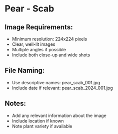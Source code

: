 # Pear - Scab

## Image Requirements:
- Minimum resolution: 224x224 pixels
- Clear, well-lit images
- Multiple angles if possible
- Include both close-up and wide shots

## File Naming:
- Use descriptive names: pear_scab_001.jpg
- Include date if relevant: pear_scab_2024_001.jpg

## Notes:
- Add any relevant information about the image
- Include location if known
- Note plant variety if available
